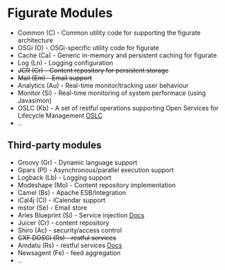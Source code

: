 Figurate Modules
================

* Common (C) - Common utility code for supporting the figurate architecture
* OSGi (O) - OSGi-specific utility code for figurate
* Cache (Ca) - Generic in-memory and persistent caching for figurate
* Log (Ln) - Logging configuration
* ~~JCR (Cr) - Content repository for persistent storage~~
* ~~Mail (Em) - Email support~~
* Analytics (Au) - Real-time monitor/tracking user behaviour
* Monitor (Si) - Real-time monitoring of system performace (using Javasimon)
* OSLC (Kb) - A set of restful operations supporting Open Services for Lifecycle Management [OSLC](http://open-services.net/uploads/resources/OSLC_Primer_-_Learning_the_concepts_of_OSLC.pdf)
* ..

Third-party modules
-------------------

* Groovy (Gr) - Dynamic language support
* Gpars (Pl) - Asynchronous/parallel execution support
* Logback (Lb) - Logging support
* Modeshape (Mo) - Content repository implementation
* Camel (Bs) - Apache ESB/Integration
* iCal4j (Cl) - iCalendar support
* mstor (Se) - Email store
* Aries Blueprint (Si) - Service injection [Docs](http://aries.apache.org/modules/blueprintannotation.html)
* Juicer (Cr) - content repository
* Shiro (Ac) - security/access control
* ~~CXF DOSGi (Rs) - restful services~~
* Amdatu (Rs) - restful services [Docs](http://www.amdatu.org/components/web.html)
* Newsagent (Fe) - feed aggregation
* ..
